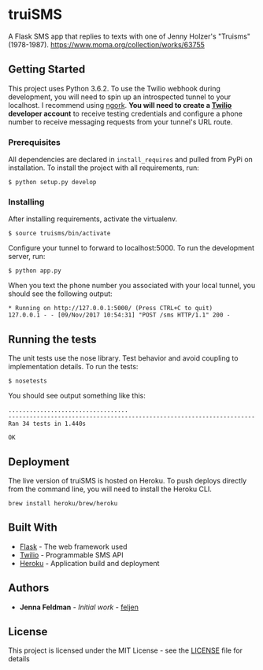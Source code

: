 # truiSMS

A Flask SMS app that replies to texts with one of Jenny Holzer's "Truisms" (1978-1987). https://www.moma.org/collection/works/63755

## Getting Started

This project uses Python 3.6.2. To use the Twilio webhook during development, you will need to spin up an introspected tunnel to your localhost. I recommend using [ngork](https://ngrok.com/download). **You will need to create a [Twilio](https://www.twilio.com/try-twilio) developer account** to receive testing credentials and configure a phone number to receive messaging requests from your tunnel's URL route.

### Prerequisites

All dependencies are declared in ```install_requires``` and pulled from PyPi on installation. To install the project with all requirements, run:

```
$ python setup.py develop
```

### Installing

After installing requirements, activate the virtualenv.

```
$ source truisms/bin/activate
```

Configure your tunnel to forward to localhost:5000. To run the development server, run: 

```
$ python app.py
```

When you text the phone number you associated with your local tunnel, you should see the following output:

```
* Running on http://127.0.0.1:5000/ (Press CTRL+C to quit)
127.0.0.1 - - [09/Nov/2017 10:54:31] "POST /sms HTTP/1.1" 200 -
```

## Running the tests

The unit tests use the nose library. Test behavior and avoid coupling to implementation details. To run the tests:

```
$ nosetests
```

You should see output something like this:

```
..................................
----------------------------------------------------------------------
Ran 34 tests in 1.440s

OK
```

## Deployment

The live version of truiSMS is hosted on Heroku. To push deploys directly from the command line, you will need to install the Heroku CLI.

```
brew install heroku/brew/heroku
```

## Built With

* [Flask](http://flask.pocoo.org/docs/0.12/) - The web framework used
* [Twilio](https://www.twilio.com/console/sms/getting-started/developer-docs) - Programmable SMS API
* [Heroku](https://devcenter.heroku.com/) - Application build and deployment

## Authors

* **Jenna Feldman** - *Initial work* - [feljen](https://github.com/feljen)

## License

This project is licensed under the MIT License - see the [LICENSE](LICENSE) file for details

